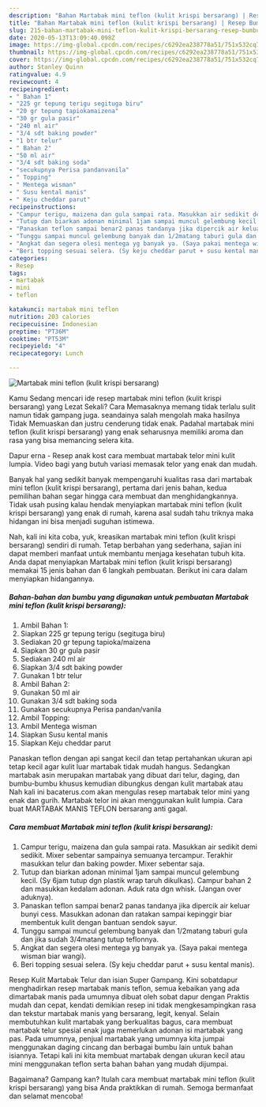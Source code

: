 ```yaml
---
description: "Bahan Martabak mini teflon (kulit krispi bersarang) | Resep Bumbu Martabak mini teflon (kulit krispi bersarang) Yang Sempurna"
title: "Bahan Martabak mini teflon (kulit krispi bersarang) | Resep Bumbu Martabak mini teflon (kulit krispi bersarang) Yang Sempurna"
slug: 215-bahan-martabak-mini-teflon-kulit-krispi-bersarang-resep-bumbu-martabak-mini-teflon-kulit-krispi-bersarang-yang-sempurna
date: 2020-05-13T13:09:40.098Z
image: https://img-global.cpcdn.com/recipes/c6292ea238778a51/751x532cq70/martabak-mini-teflon-kulit-krispi-bersarang-foto-resep-utama.jpg
thumbnail: https://img-global.cpcdn.com/recipes/c6292ea238778a51/751x532cq70/martabak-mini-teflon-kulit-krispi-bersarang-foto-resep-utama.jpg
cover: https://img-global.cpcdn.com/recipes/c6292ea238778a51/751x532cq70/martabak-mini-teflon-kulit-krispi-bersarang-foto-resep-utama.jpg
author: Stanley Quinn
ratingvalue: 4.9
reviewcount: 4
recipeingredient:
- " Bahan 1"
- "225 gr tepung terigu segituga biru"
- "20 gr tepung tapiokamaizena"
- "30 gr gula pasir"
- "240 ml air"
- "3/4 sdt baking powder"
- "1 btr telur"
- " Bahan 2"
- "50 ml air"
- "3/4 sdt baking soda"
- "secukupnya Perisa pandanvanila"
- " Topping"
- " Mentega wisman"
- " Susu kental manis"
- " Keju cheddar parut"
recipeinstructions:
- "Campur terigu, maizena dan gula sampai rata. Masukkan air sedikit demi sedikit. Mixer sebentar sampainya semuanya tercampur. Terakhir masukkan telur dan baking powder. Mixer sebentar saja."
- "Tutup dan biarkan adonan minimal 1jam sampai muncul gelembung kecil. (Sy 6jam tutup dgn plastik wrap taruh dikulkas). Campur bahan 2 dan masukkan kedalam adonan. Aduk rata dgn whisk. (Jangan over aduknya)."
- "Panaskan teflon sampai benar2 panas tandanya jika dipercik air keluar bunyi cess. Masukkan adonan dan ratakan sampai kepinggir biar membentuk kulit dengan bantuan sendok sayur."
- "Tunggu sampai muncul gelembung banyak dan 1/2matang taburi gula dan jika sudah 3/4matang tutup teflonnya."
- "Angkat dan segera olesi mentega yg banyak ya. (Saya pakai mentega wisman biar wangi)."
- "Beri topping sesuai selera. (Sy keju cheddar parut + susu kental manis)."
categories:
- Resep
tags:
- martabak
- mini
- teflon

katakunci: martabak mini teflon 
nutrition: 203 calories
recipecuisine: Indonesian
preptime: "PT36M"
cooktime: "PT53M"
recipeyield: "4"
recipecategory: Lunch

---
```



![Martabak mini teflon (kulit krispi bersarang)](https://img-global.cpcdn.com/recipes/c6292ea238778a51/751x532cq70/martabak-mini-teflon-kulit-krispi-bersarang-foto-resep-utama.jpg)

Kamu Sedang mencari ide resep martabak mini teflon (kulit krispi bersarang) yang Lezat Sekali? Cara Memasaknya memang tidak terlalu sulit namun tidak gampang juga. seandainya salah mengolah maka hasilnya Tidak Memuaskan dan justru cenderung tidak enak. Padahal martabak mini teflon (kulit krispi bersarang) yang enak seharusnya memiliki aroma dan rasa yang bisa memancing selera kita.

Dapur erna - Resep anak kost cara membuat martabak telor mini kulit lumpia. Video bagi yang butuh variasi memasak telor yang enak dan mudah.

Banyak hal yang sedikit banyak mempengaruhi kualitas rasa dari martabak mini teflon (kulit krispi bersarang), pertama dari jenis bahan, kedua pemilihan bahan segar hingga cara membuat dan menghidangkannya. Tidak usah pusing kalau hendak menyiapkan martabak mini teflon (kulit krispi bersarang) yang enak di rumah, karena asal sudah tahu triknya maka hidangan ini bisa menjadi suguhan istimewa.


Nah, kali ini kita coba, yuk, kreasikan martabak mini teflon (kulit krispi bersarang) sendiri di rumah. Tetap berbahan yang sederhana, sajian ini dapat memberi manfaat untuk membantu menjaga kesehatan tubuh kita. Anda dapat menyiapkan Martabak mini teflon (kulit krispi bersarang) memakai 15 jenis bahan dan 6 langkah pembuatan. Berikut ini cara dalam menyiapkan hidangannya.

<!--inarticleads1-->

##### Bahan-bahan dan bumbu yang digunakan untuk pembuatan Martabak mini teflon (kulit krispi bersarang):

1. Ambil  Bahan 1:
1. Siapkan 225 gr tepung terigu (segituga biru)
1. Sediakan 20 gr tepung tapioka/maizena
1. Siapkan 30 gr gula pasir
1. Sediakan 240 ml air
1. Siapkan 3/4 sdt baking powder
1. Gunakan 1 btr telur
1. Ambil  Bahan 2:
1. Gunakan 50 ml air
1. Gunakan 3/4 sdt baking soda
1. Gunakan secukupnya Perisa pandan/vanila
1. Ambil  Topping:
1. Ambil  Mentega wisman
1. Siapkan  Susu kental manis
1. Siapkan  Keju cheddar parut


Panaskan teflon dengan api sangat kecil dan tetap pertahankan ukuran api tetap kecil agar kulit luar martabak tidak mudah hangus. Sedangkan martabak asin merupakan martabak yang dibuat dari telur, daging, dan bumbu-bumbu khusus kemudian dibungkus dengan kulit martabak atau Nah kali ini bacaterus.com akan mengulas resep martabak telor mini yang enak dan gurih. Martabak telor ini akan menggunakan kulit lumpia. Cara buat MARTABAK MANIS TEFLON bersarang anti gagal. 

<!--inarticleads2-->

##### Cara membuat Martabak mini teflon (kulit krispi bersarang):

1. Campur terigu, maizena dan gula sampai rata. Masukkan air sedikit demi sedikit. Mixer sebentar sampainya semuanya tercampur. Terakhir masukkan telur dan baking powder. Mixer sebentar saja.
1. Tutup dan biarkan adonan minimal 1jam sampai muncul gelembung kecil. (Sy 6jam tutup dgn plastik wrap taruh dikulkas). Campur bahan 2 dan masukkan kedalam adonan. Aduk rata dgn whisk. (Jangan over aduknya).
1. Panaskan teflon sampai benar2 panas tandanya jika dipercik air keluar bunyi cess. Masukkan adonan dan ratakan sampai kepinggir biar membentuk kulit dengan bantuan sendok sayur.
1. Tunggu sampai muncul gelembung banyak dan 1/2matang taburi gula dan jika sudah 3/4matang tutup teflonnya.
1. Angkat dan segera olesi mentega yg banyak ya. (Saya pakai mentega wisman biar wangi).
1. Beri topping sesuai selera. (Sy keju cheddar parut + susu kental manis).


Resep Kulit Martabak Telur dan isian Super Gampang. Kini sobatdapur menghadirkan resep martabak manis teflon, semua kebaikan yang ada dimartabak manis pada umumnya dibuat oleh sobat dapur dengan Praktis mudah dan cepat, kendati demikian resep ini tidak mengkesampingkan rasa dan tekstur martabak manis yang bersarang, legit, kenyal. Selain membutuhkan kulit martabak yang berkualitas bagus, cara membuat martabak telur spesial enak juga memerlukan adonan isi martabak yang pas. Pada umumnya, penjual martabak yang umumnya kita jumpai menggunakan daging cincang dan berbagai bumbu lain untuk bahan isiannya. Tetapi kali ini kita membuat martabak dengan ukuran kecil atau mini menggunakan teflon serta bahan bahan yang mudah dijumpai. 

Bagaimana? Gampang kan? Itulah cara membuat martabak mini teflon (kulit krispi bersarang) yang bisa Anda praktikkan di rumah. Semoga bermanfaat dan selamat mencoba!
